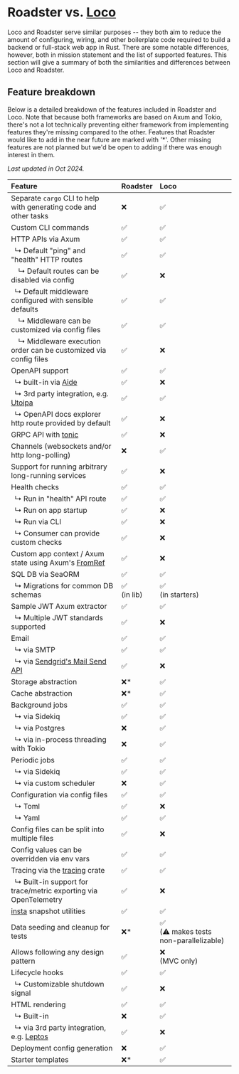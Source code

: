 # Roadster vs. [Loco](https://crates.io/crates/loco-rs)

Loco and Roadster serve similar purposes -- they both aim to reduce the amount of configuring, wiring, and other
boilerplate code required to build a backend or full-stack web app in Rust. There are some notable differences, however,
both in mission statement and the list of supported features. This section will give a summary of both the similarities
and differences between Loco and Roadster.

## Feature breakdown

Below is a detailed breakdown of the features included in Roadster and Loco. Note that because both frameworks are
based on Axum and Tokio, there's not a lot technically preventing either framework from implementing features they're
missing compared to the other. Features that Roadster would like to add in the near future are marked with '*'. Other
missing features are not planned but we'd be open to adding if there was enough interest in them.

*Last updated in Oct 2024.*

| Feature                                                                                                                       | Roadster       | Loco                                      |
|:------------------------------------------------------------------------------------------------------------------------------|:---------------|:------------------------------------------|
| Separate `cargo` CLI to help with generating code and other tasks                                                             | ❌              | ✅                                         |
| Custom CLI commands                                                                                                           | ✅              | ✅                                         |
| HTTP APIs via Axum                                                                                                            | ✅              | ✅                                         |
| &ensp;↳ Default "ping" and "health" HTTP routes                                                                               | ✅              | ✅                                         |
| &ensp;&ensp;↳ Default routes can be disabled via config                                                                       | ✅              | ❌                                         |
| &ensp;↳ Default middleware configured with sensible defaults                                                                  | ✅              | ✅                                         |
| &ensp;&ensp;↳ Middleware can be customized via config files                                                                   | ✅              | ✅                                         |
| &ensp;&ensp;↳ Middleware execution order can be customized via config files                                                   | ✅              | ❌                                         |
| OpenAPI support                                                                                                               | ✅              | ✅                                         |
| &ensp;↳ built-in via [Aide](https://crates.io/crates/aide)                                                                    | ✅              | ❌                                         |
| &ensp;↳ 3rd party integration, e.g. [Utoipa](https://crates.io/crates/utoipa)                                                 | ✅              | ✅                                         |
| &ensp;↳ OpenAPI docs explorer http route provided by default                                                                  | ✅              | ❌                                         |
| GRPC API with [tonic](https://crates.io/crates/tonic)                                                                         | ✅              | ❌                                         |
| Channels (websockets and/or http long-polling)                                                                                | ❌              | ✅                                         |
| Support for running arbitrary long-running services                                                                           | ✅              | ❌                                         |
| Health checks                                                                                                                 | ✅              | ✅                                         |
| &ensp;↳ Run in "health" API route                                                                                             | ✅              | ✅                                         |
| &ensp;↳ Run on app startup                                                                                                    | ✅              | ❌                                         |
| &ensp;↳ Run via CLI                                                                                                           | ✅              | ❌                                         |
| &ensp;↳ Consumer can provide custom checks                                                                                    | ✅              | ❌                                         |
| Custom app context / Axum state using Axum's [FromRef](https://docs.rs/axum-core/latest/axum_core/extract/trait.FromRef.html) | ✅              | ❌                                         |
| SQL DB via SeaORM                                                                                                             | ✅              | ✅                                         |
| &ensp;↳ Migrations for common DB schemas                                                                                      | ✅<br/>(in lib) | ✅<br/>(in starters)                       |
| Sample JWT Axum extractor                                                                                                     | ✅              | ✅                                         |
| &ensp;↳ Multiple JWT standards supported                                                                                      | ✅              | ❌                                         |
| Email                                                                                                                         | ✅              | ✅                                         |
| &ensp;↳ via SMTP                                                                                                              | ✅              | ✅                                         |
| &ensp;↳ via [Sendgrid's Mail Send API](https://www.twilio.com/docs/sendgrid/api-reference/mail-send/mail-send)                | ✅              | ❌                                         |
| Storage abstraction                                                                                                           | ❌*             | ✅                                         |
| Cache abstraction                                                                                                             | ❌*             | ✅                                         |
| Background jobs                                                                                                               | ✅              | ✅                                         |
| &ensp;↳ via Sidekiq                                                                                                           | ✅              | ✅                                         |
| &ensp;↳ via Postgres                                                                                                          | ❌              | ✅                                         |
| &ensp;↳ via in-process threading with Tokio                                                                                   | ❌              | ✅                                         |
| Periodic jobs                                                                                                                 | ✅              | ✅                                         |
| &ensp;↳ via Sidekiq                                                                                                           | ✅              | ✅                                         |
| &ensp;↳ via custom scheduler                                                                                                  | ❌              | ✅                                         |
| Configuration via config files                                                                                                | ✅              | ✅                                         |
| &ensp;↳ Toml                                                                                                                  | ✅              | ❌                                         |
| &ensp;↳ Yaml                                                                                                                  | ✅              | ✅                                         |
| Config files can be split into multiple files                                                                                 | ✅              | ❌                                         |
| Config values can be overridden via env vars                                                                                  | ✅              | ✅                                         |
| Tracing via the [tracing](https://crates.io/crates/tracing) crate                                                             | ✅              | ✅                                         |
| &ensp;↳ Built-in support for trace/metric exporting via OpenTelemetry                                                         | ✅              | ❌ <!--todo: double check-->               |
| [insta](https://crates.io/crates/insta) snapshot utilities                                                                    | ✅              | ✅                                         |
| Data seeding and cleanup for tests                                                                                            | ❌*             | ✅<br/>(⚠️ makes tests non-parallelizable) |
| Allows following any design pattern                                                                                           | ✅              | ❌<br/>(MVC only)                          |
| Lifecycle hooks                                                                                                               | ✅              | ✅                                         |
| &ensp;↳ Customizable shutdown signal                                                                                          | ✅              | ❌                                         |
| HTML rendering                                                                                                                | ✅              | ✅                                         |
| &ensp;↳ Built-in                                                                                                              | ❌              | ✅                                         |
| &ensp;↳ via 3rd party integration, e.g. [Leptos](https://crates.io/crates/leptos)                                             | ✅              | ❌                                         |
| Deployment config generation                                                                                                  | ❌              | ✅                                         |
| Starter templates                                                                                                             | ❌*             | ✅                                         |

<style>
table th:first-of-type {
    min-width: 75%;
}
table th:nth-of-type(2) {
    max-width: 10%;
}
table th:nth-of-type(3) {
    max-width: 10%;
}
</style>